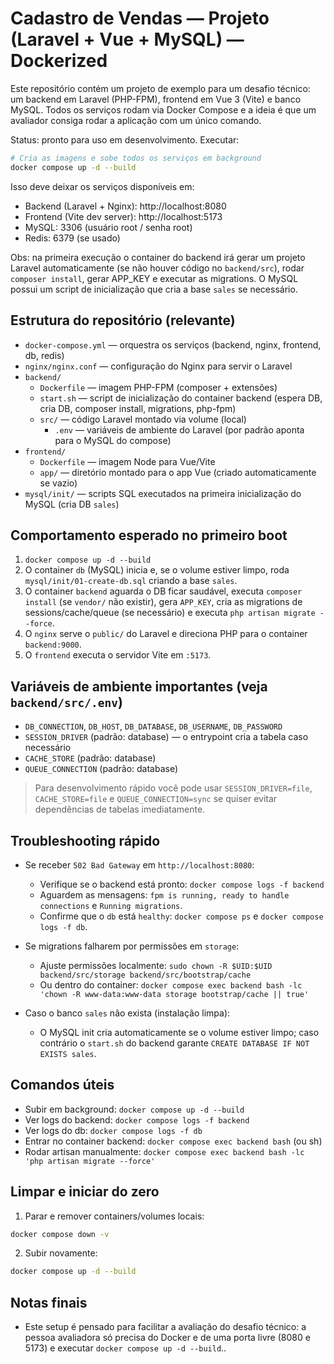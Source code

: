 # Cadastro de Vendas — Projeto (Laravel + Vue + MySQL) — Dockerized

Este repositório contém um projeto de exemplo para um desafio técnico: um backend em Laravel (PHP-FPM), frontend em Vue 3 (Vite) e banco MySQL. Todos os serviços rodam via Docker Compose e a ideia é que um avaliador consiga rodar a aplicação com um único comando.

Status: pronto para uso em desenvolvimento. Executar:

```bash
# Cria as imagens e sobe todos os serviços em background
docker compose up -d --build
```

Isso deve deixar os serviços disponíveis em:
- Backend (Laravel + Nginx): http://localhost:8080
- Frontend (Vite dev server): http://localhost:5173
- MySQL: 3306 (usuário root / senha root)
- Redis: 6379 (se usado)

Obs: na primeira execução o container do backend irá gerar um projeto Laravel automaticamente (se não houver código no `backend/src`), rodar `composer install`, gerar APP_KEY e executar as migrations. O MySQL possui um script de inicialização que cria a base `sales` se necessário.

## Estrutura do repositório (relevante)

- `docker-compose.yml` — orquestra os serviços (backend, nginx, frontend, db, redis)
- `nginx/nginx.conf` — configuração do Nginx para servir o Laravel
- `backend/`
  - `Dockerfile` — imagem PHP-FPM (composer + extensões)
  - `start.sh` — script de inicialização do container backend (espera DB, cria DB, composer install, migrations, php-fpm)
  - `src/` — código Laravel montado via volume (local)
    - `.env` — variáveis de ambiente do Laravel (por padrão aponta para o MySQL do compose)
- `frontend/`
  - `Dockerfile` — imagem Node para Vue/Vite
  - `app/` — diretório montado para o app Vue (criado automaticamente se vazio)
- `mysql/init/` — scripts SQL executados na primeira inicialização do MySQL (cria DB `sales`)

## Comportamento esperado no primeiro boot
1. `docker compose up -d --build`
2. O container `db` (MySQL) inicia e, se o volume estiver limpo, roda `mysql/init/01-create-db.sql` criando a base `sales`.
3. O container `backend` aguarda o DB ficar saudável, executa `composer install` (se `vendor/` não existir), gera `APP_KEY`, cria as migrations de sessions/cache/queue (se necessário) e executa `php artisan migrate --force`.
4. O `nginx` serve o `public/` do Laravel e direciona PHP para o container `backend:9000`.
5. O `frontend` executa o servidor Vite em `:5173`.

## Variáveis de ambiente importantes (veja `backend/src/.env`)
- `DB_CONNECTION`, `DB_HOST`, `DB_DATABASE`, `DB_USERNAME`, `DB_PASSWORD`
- `SESSION_DRIVER` (padrão: database) — o entrypoint cria a tabela caso necessário
- `CACHE_STORE` (padrão: database)
- `QUEUE_CONNECTION` (padrão: database)

> Para desenvolvimento rápido você pode usar `SESSION_DRIVER=file`, `CACHE_STORE=file` e `QUEUE_CONNECTION=sync` se quiser evitar dependências de tabelas imediatamente.

## Troubleshooting rápido
- Se receber `502 Bad Gateway` em `http://localhost:8080`:
  - Verifique se o backend está pronto: `docker compose logs -f backend`
  - Aguardem as mensagens: `fpm is running, ready to handle connections` e `Running migrations`.
  - Confirme que o `db` está `healthy`: `docker compose ps` e `docker compose logs -f db`.

- Se migrations falharem por permissões em `storage`:
  - Ajuste permissões localmente: `sudo chown -R $UID:$UID backend/src/storage backend/src/bootstrap/cache`
  - Ou dentro do container: `docker compose exec backend bash -lc 'chown -R www-data:www-data storage bootstrap/cache || true'`

- Caso o banco `sales` não exista (instalação limpa):
  - O MySQL init cria automaticamente se o volume estiver limpo; caso contrário o `start.sh` do backend garante `CREATE DATABASE IF NOT EXISTS sales`.

## Comandos úteis
- Subir em background: `docker compose up -d --build`
- Ver logs do backend: `docker compose logs -f backend`
- Ver logs do db: `docker compose logs -f db`
- Entrar no container backend: `docker compose exec backend bash` (ou sh)
- Rodar artisan manualmente: `docker compose exec backend bash -lc 'php artisan migrate --force'`

## Limpar e iniciar do zero
1. Parar e remover containers/volumes locais:
```bash
docker compose down -v
```
2. Subir novamente:
```bash
docker compose up -d --build
```

## Notas finais
- Este setup é pensado para facilitar a avaliação do desafio técnico: a pessoa avaliadora só precisa do Docker e de uma porta livre (8080 e 5173) e executar `docker compose up -d --build`..
